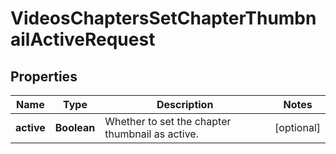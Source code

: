 

# VideosChaptersSetChapterThumbnailActiveRequest


## Properties

| Name | Type | Description | Notes |
|------------ | ------------- | ------------- | -------------|
|**active** | **Boolean** | Whether to set the chapter thumbnail as active. |  [optional] |



